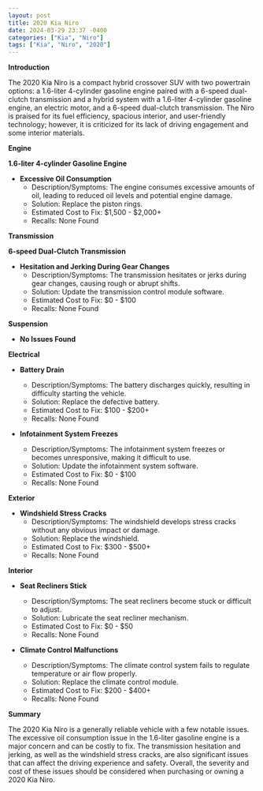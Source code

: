 ```yaml
---
layout: post
title: 2020 Kia Niro
date: 2024-03-29 23:37 -0400
categories: ["Kia", "Niro"]
tags: ["Kia", "Niro", "2020"]
---
```

**Introduction**

The 2020 Kia Niro is a compact hybrid crossover SUV with two powertrain options: a 1.6-liter 4-cylinder gasoline engine paired with a 6-speed dual-clutch transmission and a hybrid system with a 1.6-liter 4-cylinder gasoline engine, an electric motor, and a 6-speed dual-clutch transmission. The Niro is praised for its fuel efficiency, spacious interior, and user-friendly technology; however, it is criticized for its lack of driving engagement and some interior materials.

**Engine**

**1.6-liter 4-cylinder Gasoline Engine**

* **Excessive Oil Consumption**
    * Description/Symptoms: The engine consumes excessive amounts of oil, leading to reduced oil levels and potential engine damage.
    * Solution: Replace the piston rings.
    * Estimated Cost to Fix: $1,500 - $2,000+
    * Recalls: None Found

**Transmission**

**6-speed Dual-Clutch Transmission**

* **Hesitation and Jerking During Gear Changes**
    * Description/Symptoms: The transmission hesitates or jerks during gear changes, causing rough or abrupt shifts.
    * Solution: Update the transmission control module software.
    * Estimated Cost to Fix: $0 - $100
    * Recalls: None Found

**Suspension**

* **No Issues Found**

**Electrical**

* **Battery Drain**
    * Description/Symptoms: The battery discharges quickly, resulting in difficulty starting the vehicle.
    * Solution: Replace the defective battery.
    * Estimated Cost to Fix: $100 - $200+
    * Recalls: None Found

* **Infotainment System Freezes**
    * Description/Symptoms: The infotainment system freezes or becomes unresponsive, making it difficult to use.
    * Solution: Update the infotainment system software.
    * Estimated Cost to Fix: $0 - $100
    * Recalls: None Found

**Exterior**

* **Windshield Stress Cracks**
    * Description/Symptoms: The windshield develops stress cracks without any obvious impact or damage.
    * Solution: Replace the windshield.
    * Estimated Cost to Fix: $300 - $500+
    * Recalls: None Found

**Interior**

* **Seat Recliners Stick**
    * Description/Symptoms: The seat recliners become stuck or difficult to adjust.
    * Solution: Lubricate the seat recliner mechanism.
    * Estimated Cost to Fix: $0 - $50
    * Recalls: None Found

* **Climate Control Malfunctions**
    * Description/Symptoms: The climate control system fails to regulate temperature or air flow properly.
    * Solution: Replace the climate control module.
    * Estimated Cost to Fix: $200 - $400+
    * Recalls: None Found

**Summary**

The 2020 Kia Niro is a generally reliable vehicle with a few notable issues. The excessive oil consumption issue in the 1.6-liter gasoline engine is a major concern and can be costly to fix. The transmission hesitation and jerking, as well as the windshield stress cracks, are also significant issues that can affect the driving experience and safety. Overall, the severity and cost of these issues should be considered when purchasing or owning a 2020 Kia Niro.
